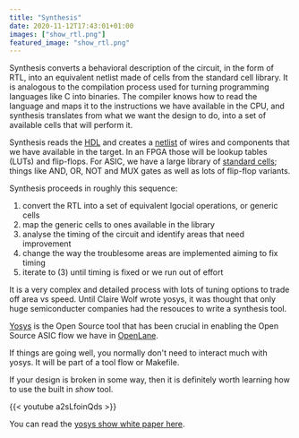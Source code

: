 ```yaml
---
title: "Synthesis"
date: 2020-11-12T17:43:01+01:00
images: ["show_rtl.png"]
featured_image: "show_rtl.png"
---
```


Synthesis converts a behavioral description of the circuit, in the form of RTL, into an equivalent netlist made of cells from the standard cell library. It is analogous to the compilation process used for turning programming languages like C into binaries. The compiler knows how to read the language and maps it to the instructions we have available in the CPU, and synthesis translates from what we want the design to do, into a set of available cells that will perform it.

Synthesis reads the [HDL](/terminology/hdl) and creates a [netlist](/terminology/netlist) of wires and components that we have available in the target. 
In an FPGA those will be lookup tables (LUTs) and flip-flops. 
For ASIC, we have a large library of [standard cells](/terminology/standardcell); things like AND, OR, NOT and MUX gates as well as lots of flip-flop variants.

Synthesis proceeds in roughly this sequence:
1) convert the RTL into a set of equivalent lgocial operations, or generic cells
2) map the generic cells to ones available in the library
3) analyse the timing of the circuit and identify areas that need improvement
4) change the way the troublesome areas are implemented aiming to fix timing
5) iterate to (3) until timing is fixed or we run out of effort

It is a very complex and detailed process with lots of tuning options to trade off area vs speed. Until Claire Wolf wrote yosys, it was thought that only huge semiconducter companies
had the resouces to write a synthesis tool.

[Yosys](https://github.com/YosysHQ/yosys) is the Open Source tool that has been crucial in enabling the Open Source ASIC flow we have in [OpenLane](/terminology/openlane).

If things are going well, you normally don't need to interact much with yosys. It will be part of a tool flow or Makefile.

If your design is broken in some way, then it is definitely worth learning how to use the built in _show_ tool.

{{< youtube a2sLfoinQds >}}

You can read the [yosys show white paper here](http://bygone.clairexen.net/yosys/files/yosys_appnote_011_design_investigation.pdf).
